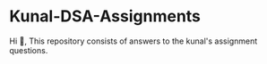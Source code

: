 # Kunal-DSA-Assignments

Hi 👋,
This repository consists of answers to the kunal's assignment questions.
